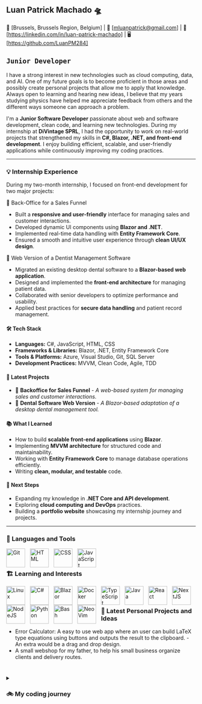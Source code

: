 ## Luan Patrick Machado 🛸

📍 [Brussels, Brussels Region, Belgium] | 📧 [mluanpatrick@gmail.com] | 🔗 [https://linkedin.com/in/luan-patrick-machado] | 🖥️ [https://github.com/LuanPM284]

## **`Junior Developer`**
I have a strong interest in new technologies such as cloud computing, data, and AI. One of my future goals is to become proficient in those areas and possibly create personal projects that allow me to apply that knowledge. Always open to learning and hearing new ideas, I believe that my years studying physics have helped me appreciate feedback from others and the different ways someone can approach a problem.

<!--
I'm currently a Junior Web Developer trainee at BeCode, passionate about learning and building web applications. With a strong foundation in front-end and back-end technologies, I'm eager to expand my expertise in React,
Node.js, Java, Python and others. I have experience working in fast-paced environments where adaptability and teamwork are key. My current goal is to apply my technical skills and problem-solving abilities in a challenging internship or junior
developer role. I am open to new opportunities where I can continue growing and contribute to meaningful projects.

Some of the projects I worked while at BeCode are a [cookieClicker](https://github.com/LuanPM284/cookieClicker) game, the first group project, and a Netflix clone named [GetFlix](https://github.com/anthosaxe/getflix), where the idea is to have the movies with the worst reviews.

My hobbies include reading and manga/anime. Some of my recent favorites are:

- Author: Brandon Sanderson
- Series: The Stormlight Archive
- Current Webnovel Obsession: The Wandering Inn and Shadow Slave
- Anime: One Piece, Frieren
- Manga/Manhwa: Dungeon Odyssey
-->
I'm a **Junior Software Developer** passionate about web and software development, clean code, and learning new technologies. 
During my internship at **DiVintage SPRL**, I had the opportunity to work on real-world projects that strengthened my skills in **C#, Blazor, .NET, and front-end development**. 
I enjoy building efficient, scalable, and user-friendly applications while continuously improving my coding practices.

---

### 💡 Internship Experience

During my two-month internship, I focused on front-end development for two major projects:

🔹 Back-Office for a Sales Funnel

- Built a **responsive and user-friendly** interface for managing sales and customer interactions.
- Developed dynamic UI components using **Blazor and .NET**.
- Implemented real-time data handling with **Entity Framework Core**.
- Ensured a smooth and intuitive user experience through **clean UI/UX design**.

🔹 Web Version of a Dentist Management Software

- Migrated an existing desktop dental software to a **Blazor-based web application**.
- Designed and implemented the **front-end architecture** for managing patient data.
- Collaborated with senior developers to optimize performance and usability.
- Applied best practices for **secure data handling** and patient record management.

#### 🛠️ Tech Stack

- **Languages:** C#, JavaScript, HTML, CSS
- **Frameworks & Libraries:** Blazor, .NET, Entity Framework Core
- **Tools & Platforms:** Azure, Visual Studio, Git, SQL Server
- **Development Practices:** MVVM, Clean Code, Agile, TDD

#### 📌 Latest Projects

- 🚀 **Backoffice for Sales Funnel** - *A web-based system for managing sales and customer interactions.*
- 🔹 **Dental Software Web Version** - *A Blazor-based adaptation of a desktop dental management tool.*

#### 📚 What I Learned

- How to build **scalable front-end applications** using **Blazor**.
- Implementing **MVVM architecture** for structured code and maintainability.
- Working with **Entity Framework Core** to manage database operations efficiently.
- Writing **clean, modular, and testable** code.

#### 🎯 Next Steps

- Expanding my knowledge in **.NET Core and API development**.
- Exploring **cloud computing and DevOps** practices.
- Building a **portfolio website** showcasing my internship journey and projects.

---

### 🧰 Languages and Tools

<img align="left" alt="Git" width="50px" style="padding-right:10px;" src="https://cdn.jsdelivr.net/gh/devicons/devicon/icons/git/git-original.svg" />
<img align="left" alt="HTML" width="50px" style="padding-right:10px;" src="https://cdn.jsdelivr.net/gh/devicons/devicon/icons/html5/html5-plain.svg" />
<img align="left" alt="CSS" width="50px" style="padding-right:10px;" src="https://cdn.jsdelivr.net/gh/devicons/devicon/icons/css3/css3-plain.svg" />
<img align="left" alt="JavaScript" width="50px" style="padding-right:10px;" src="https://cdn.jsdelivr.net/gh/devicons/devicon/icons/javascript/javascript-plain.svg" />

<br />

#

### 🏗 Learning and Interests

<img align="left" alt="Linux" width="50px" style="padding-right:10px;" src="https://cdn.jsdelivr.net/gh/devicons/devicon/icons/linux/linux-original.svg" />
<img align="left" alt="C#" width="50px" style="padding-right:10px;" src="https://cdn.jsdelivr.net/gh/devicons/devicon@latest/icons/csharp/csharp-plain.svg" />
<img align="left" alt="Blazor" width="50px" style="padding-right:10px;" src="https://cdn.jsdelivr.net/gh/devicons/devicon@latest/icons/blazor/blazor-original.svg" />
<img align="left" alt="Docker" width="50px" style="padding-right:10px;" src="https://cdn.jsdelivr.net/gh/devicons/devicon@latest/icons/docker/docker-plain-wordmark.svg" />
<img align="left" alt="TypeScript" width="50px" style="padding-right:10px;" src="https://cdn.jsdelivr.net/gh/devicons/devicon/icons/typescript/typescript-plain.svg" />
<img align="left" alt="Java" width="50px" style="padding-right:10px;" src="https://cdn.jsdelivr.net/gh/devicons/devicon@latest/icons/java/java-original.svg" />     
<img align="left" alt="React" width="50px" style="padding-right:10px;" src="https://cdn.jsdelivr.net/gh/devicons/devicon/icons/react/react-original.svg" />
<img align="left" alt="NextJS" width="50px" style="padding-right:10px;" src="https://cdn.jsdelivr.net/gh/devicons/devicon@latest/icons/nextjs/nextjs-plain.svg" />
<img align="left" alt="NodeJS" width="50px" style="padding-right:10px;" src="https://cdn.jsdelivr.net/gh/devicons/devicon/icons/nodejs/nodejs-original.svg" />
<img align="left" alt="Python" width="50px" style="padding-right:10px;" src="https://cdn.jsdelivr.net/gh/devicons/devicon/icons/python/python-plain.svg" />
<img align="left" alt="Bash" width="50px" style="padding-right:10px;" src="https://cdn.jsdelivr.net/gh/devicons/devicon/icons/bash/bash-original.svg" />
<img align="left" alt="NeoVim" width="50px" style="padding-right:10px;" src="https://cdn.jsdelivr.net/gh/devicons/devicon@latest/icons/neovim/neovim-original.svg" />
          
<br />

#

### 👀 Latest Personal Projects and Ideas

- Error Calculator: A easy to use web app where an user can build LaTeX type equations using buttons and outputs the result to the clipboard.
          - An extra would be a drag and drop design.
- A small webshop for my father, to help his small business organize clients and delivery routes.

#

<details>
<summary><h3>🚲 My coding journey</h3></summary>
My coding journey is just starting as I complete a junior web development bootcamp at BeCode. Before that, I had several years of university where I explored different areas, starting with Biomedical Sciences, then moving to Nursing, and eventually ending in Physics. I realized that the academic environment was not for me, even though I learned a lot and also developed many of my current ideals and work ethic. I had the opportunity to meet different people with different backgrounds and work with them while facing difficult classes and challenges.

The next step on my journey is the internship opportunity I had at DiVintage SPRL, where I was mentored by Senior Software Developer Ghislain Roggemans. The first steps I was given to understand were the importance of Clean Code, Test-Driven Development, and the MVVM architecture. From day one, I was given the opportunity to work on a real-world project where my small contributions would be visible or implemented after review and corrections. I had to learn new technologies such as Blazor, C#, and Visual Studio 2022, which I had never seen before starting this internship. My supervisor was always working and busy with his own projects and work but always set some time aside to check my progress, explain mistakes or suggest better ways to accomplish tasks that would take me hours in just a few minutes, and help prepare me for a future job. It was not easy, and from the first day, I was told by my supervisor that it would be hard, but that was the only way I would be sure to learn and leave better than when I started. Being able to work hard on challenging problems (for my level) allowed me to see just how much I have to learn and how working every day and continuing to learn would allow me to go farther than I thought possible when I started my coding career.
          
Coding always fascinated me, especially the idea of being able to build something by myself using the various tools available. Having the chance to learn new technologies or explore old ideas and methods to solve a problem keeps it interesting, even if most of the time it's hard to accomplish.

I still have much to learn and understand, but one thing I am sure of is that once I'm in the field and working hard, I will succeed at anything I set my mind to.
          
</details>
<!--
**LuanPM284/LuanPM284** is a ✨ _special_ ✨ repository because its `README.md` (this file) appears on your GitHub profile.

Here are some ideas to get you started:

- 🔭 I’m currently working on ...
- 🌱 I’m currently learning ...
- 👯 I’m looking to collaborate on ...
- 🤔 I’m looking for help with ...
- 💬 Ask me about ...
- 📫 How to reach me: ...
- 😄 Pronouns: ...
- ⚡ Fun fact: ...
-->


